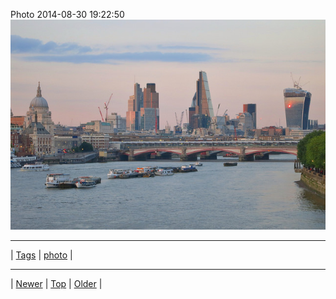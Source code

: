 <!--
title: Photo 2014-08-30 19
date: 2020-06-28T15:00:41.538Z
tags: photo
-->











Photo 2014-08-30 19:22:50
![](96193030772-0.jpg)

<!--BOTTOM-POST-NAVIGATION-->
---

| [Tags](tags.md) | [photo](tag-photo.md) |

---

| [Newer](96161630877.md) | [Top](index.md) | [Older](96256628092.md) |